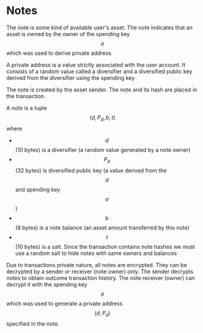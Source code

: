 # Notes

The note is some kind of available user's asset. The note indicates that an asset is owned by the owner of the spending key $$\sigma$$which was used to derive private address.

A private address is a value strictly associated with the user account. It consists of a random value called a diversifier and a diversified public key derived from the diversifier using the spending key

The note is created by the asset sender. The note and its hash are placed in the transaction.

A note is a tuple $$(d, P_d, b, t)$$where

* $$d$$ \(10 bytes\) is a diversifier \(a random value generated by a note owner\)
* $$P_d$$ \(32 bytes\) is diversified public key \(a value derived from the $$d$$ and spending key $$\sigma$$\)
* $$b$$\(8 bytes\) is a note balance \(an asset amount transferred by this note\)
* $$t$$\(10 bytes\) is a salt. Since the transaction contains note hashes we must use a random salt to hide notes with same owners and balances

Due to transactions private nature, all notes are encrypted. They can be decrypted by a sender or receiver \(note owner\) only. The sender decrypts notes to obtain outcome transaction history. The note receiver \(owner\) can decrypt it with the spending key $$\sigma$$ which was used to generate a private address $$(d, P_d)$$specified in the note.

